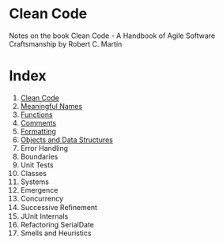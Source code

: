 # Clean Code
Notes on the book Clean Code - A Handbook of Agile Software Craftsmanship by Robert C. Martin

# Index

1. [Clean Code](https://github.com/tripleY2014/clean-code/blob/jungining/notebook/chap1-clean-code.md)
2. [Meaningful Names](https://github.com/tripleY2014/clean-code/blob/jungining/notebook/chap2-meaningful-name.md)
3. [Functions](https://github.com/tripleY2014/clean-code/blob/jungining/notebook/chap3-functions.md)
4. [Comments](https://github.com/tripleY2014/clean-code/blob/jungining/notebook/chap4-comments.md)
5. [Formatting](https://github.com/tripleY2014/clean-code/blob/jungining/notebook/chap5-formatting.md)
6. [Objects and Data Structures](https://github.com/tripleY2014/clean-code/blob/jungining/notebook/chap6-objects-and-data-structures.md)
7. Error Handling
8. Boundaries
9. Unit Tests
10. Classes
11. Systems
12. Emergence
13. Concurrency
14. Successive Reﬁnement
15. JUnit Internals
16. Refactoring SerialDate
17. Smells and Heuristics
